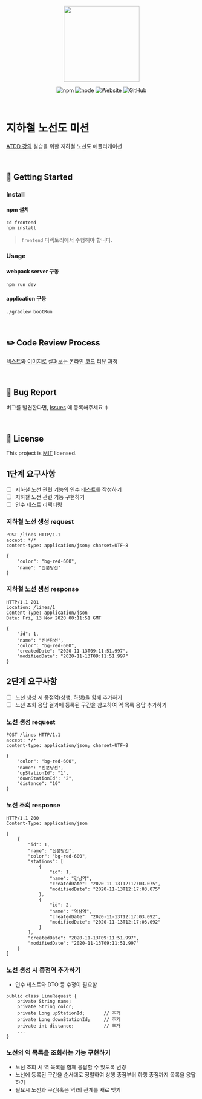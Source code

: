 <p align="center">
    <img width="200px;" src="https://raw.githubusercontent.com/woowacourse/atdd-subway-admin-frontend/master/images/main_logo.png"/>
</p>
<p align="center">
  <img alt="npm" src="https://img.shields.io/badge/npm-%3E%3D%205.5.0-blue">
  <img alt="node" src="https://img.shields.io/badge/node-%3E%3D%209.3.0-blue">
  <a href="https://edu.nextstep.camp/c/R89PYi5H" alt="nextstep atdd">
    <img alt="Website" src="https://img.shields.io/website?url=https%3A%2F%2Fedu.nextstep.camp%2Fc%2FR89PYi5H">
  </a>
  <img alt="GitHub" src="https://img.shields.io/github/license/next-step/atdd-subway-admin">
</p>

<br>

# 지하철 노선도 미션
[ATDD 강의](https://edu.nextstep.camp/c/R89PYi5H) 실습을 위한 지하철 노선도 애플리케이션

<br>

## 🚀 Getting Started

### Install
#### npm 설치
```
cd frontend
npm install
```
> `frontend` 디렉토리에서 수행해야 합니다.

### Usage
#### webpack server 구동
```
npm run dev
```
#### application 구동
```
./gradlew bootRun
```
<br>

## ✏️ Code Review Process
[텍스트와 이미지로 살펴보는 온라인 코드 리뷰 과정](https://github.com/next-step/nextstep-docs/tree/master/codereview)

<br>

## 🐞 Bug Report

버그를 발견한다면, [Issues](https://github.com/next-step/atdd-subway-admin/issues) 에 등록해주세요 :)

<br>

## 📝 License

This project is [MIT](https://github.com/next-step/atdd-subway-admin/blob/master/LICENSE.md) licensed.


## 1단계 요구사항
- [ ] 지하철 노선 관련 기능의 인수 테스트를 작성하기  
- [ ] 지하철 노선 관련 기능 구현하기  
- [ ] 인수 테스트 리팩터링  

### 지하철 노선 생성 request
```
POST /lines HTTP/1.1
accept: */*
content-type: application/json; charset=UTF-8

{
    "color": "bg-red-600",
    "name": "신분당선"
}
```

### 지하철 노선 생성 response
```
HTTP/1.1 201 
Location: /lines/1
Content-Type: application/json
Date: Fri, 13 Nov 2020 00:11:51 GMT

{
    "id": 1,
    "name": "신분당선",
    "color": "bg-red-600",
    "createdDate": "2020-11-13T09:11:51.997",
    "modifiedDate": "2020-11-13T09:11:51.997"
}
```

## 2단계 요구사항
- [ ] 노선 생성 시 종점역(상행, 하행)을 함께 추가하기
- [ ] 노선 조회 응답 결과에 등록된 구간을 참고하여 역 목록 응답 추가하기

### 노선 생성 request
```
POST /lines HTTP/1.1
accept: */*
content-type: application/json; charset=UTF-8

{
    "color": "bg-red-600",
    "name": "신분당선",
    "upStationId": "1",
    "downStationId": "2",
    "distance": "10"
}
```
### 노선 조회 response
```
HTTP/1.1 200 
Content-Type: application/json

[
    {
        "id": 1,
        "name": "신분당선",
        "color": "bg-red-600",
        "stations": [
            {
                "id": 1,
                "name": "강남역",
                "createdDate": "2020-11-13T12:17:03.075",
                "modifiedDate": "2020-11-13T12:17:03.075"
            },
            {
                "id": 2,
                "name": "역삼역",
                "createdDate": "2020-11-13T12:17:03.092",
                "modifiedDate": "2020-11-13T12:17:03.092"
            }
        ],
        "createdDate": "2020-11-13T09:11:51.997",
        "modifiedDate": "2020-11-13T09:11:51.997"
    }
]
```

### 노선 생성 시 종점역 추가하기
* 인수 테스트와 DTO 등 수정이 필요함

```
public class LineRequest {
    private String name;
    private String color;
    private Long upStationId;       // 추가
    private Long downStationId;     // 추가
    private int distance;           // 추가
    ...
}
```

### 노선의 역 목록을 조회하는 기능 구현하기
* 노선 조회 시 역 목록을 함께 응답할 수 있도록 변경
* 노선에 등록된 구간을 순서대로 정렬하여 상행 종점부터 하행 종점까지 목록을 응답하기
* 필요시 노선과 구간(혹은 역)의 관계를 새로 맺기


